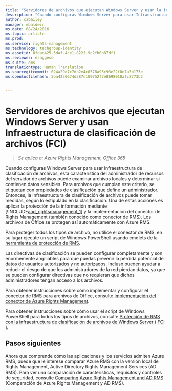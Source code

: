 ```yaml
---
title: "Servidores de archivos que ejecutan Windows Server y usan la infraestructura de clasificación de archivos (FCI) | Azure RMS"
description: "Cuando configuras Windows Server para usar Infraestructura de clasificación de archivos, esta característica del administrador de recursos del servidor de archivos puede examinar archivos locales y determinar si contienen datos sensibles. Para archivos que cumplan este criterio, se etiquetan con propiedades de clasificación que define un administrador. Entonces, la Infraestructura de clasificación de archivos puede tomar medidas, según lo estipulado en la clasificación. Una de estas acciones es aplicar la protección de la información mediante Azure Rights Management y la implementación del conector de Rights Management (también conocido como conector de RMS). Los archivos de Office se protegen así automáticamente con Azure RMS."
author: cabailey
manager: mbaldwin
ms.date: 08/24/2016
ms.topic: article
ms.prod: 
ms.service: rights-management
ms.technology: techgroup-identity
ms.assetid: 8fdad425-5daf-4ce1-822f-9d2fb0b87df1
ms.reviewer: esaggese
ms.suite: ems
translationtype: Human Translation
ms.sourcegitcommit: 024a29d7c7db2e4c0578a95c93e22f8e7a5b173e
ms.openlocfilehash: 3ba4230674d387c100752f2e8698010afc8773b2


---
```



# Servidores de archivos que ejecutan Windows Server y usan Infraestructura de clasificación de archivos (FCI)

>*Se aplica a: Azure Rights Management, Office 365*


Cuando configuras Windows Server para usar Infraestructura de clasificación de archivos, esta característica del administrador de recursos del servidor de archivos puede examinar archivos locales y determinar si contienen datos sensibles. Para archivos que cumplan este criterio, se etiquetan con propiedades de clasificación que define un administrador. Entonces, la Infraestructura de clasificación de archivos puede tomar medidas, según lo estipulado en la clasificación. Una de estas acciones es aplicar la protección de la información mediante [!INCLUDE[aad_rightsmanagement_1](../includes/aad_rightsmanagement_1_md.md)] y la implementación del conector de Rights Management (también conocido como conector de RMS). Los archivos de Office se protegen así automáticamente con Azure RMS.

Para proteger todos los tipos de archivo, no utilice el conector de RMS, en su lugar ejecute un script de Windows PowerShell usando cmdlets de la [herramienta de protección de RMS](https://www.microsoft.com/en-us/download/details.aspx?id=47256).

Las directivas de clasificación se pueden configurar completamente y son enormemente ampliables para que puedas prevenir la pérdida potencial de datos de usuarios autorizados y no autorizados. Incluso pueden ayudar a reducir el riesgo de que los administradores de la red pierdan datos, ya que se pueden configurar directivas que no requieran que dichos administradores tengan acceso a los archivos.

Para obtener instrucciones sobre cómo implementar y configurar el conector de RMS para archivos de Office, consulte [Implementación del conector de Azure Rights Management](../deploy-use/deploy-rms-connector.md).

Para obtener instrucciones sobre cómo usar el script de Windows PowerShell para todos los tipos de archivos, consulte [Protección de RMS con la infraestructura de clasificación de archivos de Windows Server &#40; FCI &#41;](../rms-client/configure-fci.md).



## Pasos siguientes
Ahora que comprende cómo las aplicaciones y los servicios admiten Azure RMS, puede que le interese comparar Azure RMS con la versión local de Rights Management, Active Directory Rights Management Services (AD RMS). Para ver una comparación de características, requisitos y controles de seguridad, consulte [Comparing Azure Rights Management and AD RMS](compare-azure-rms-ad-rms.md) (Comparación de Azure Rights Management y AD RMS).





<!--HONumber=Aug16_HO4-->


